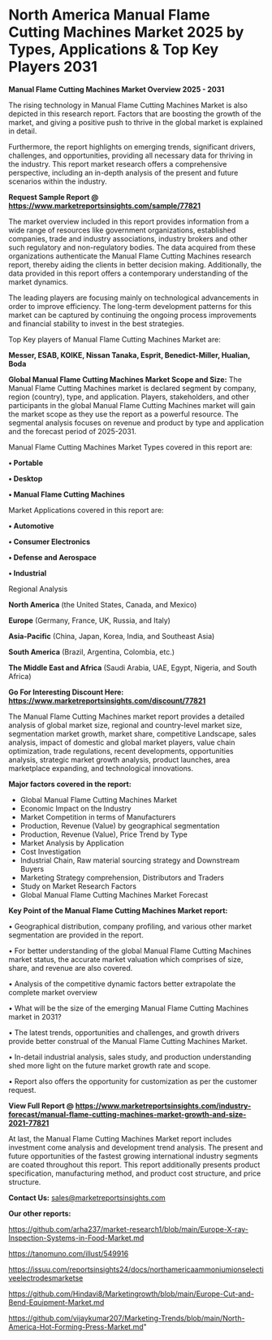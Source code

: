 # North America Manual Flame Cutting Machines Market 2025 by Types, Applications & Top Key Players 2031

<Strong> Manual Flame Cutting Machines Market Overview 2025 - 2031</strong>

The rising technology in Manual Flame Cutting Machines Market is also depicted in this research report. Factors that are boosting the growth of the market, and giving a positive push to thrive in the global market is explained in detail.

Furthermore, the report highlights on emerging trends, significant drivers, challenges, and opportunities, providing all necessary data for thriving in the industry. This report market research offers a comprehensive perspective, including an in-depth analysis of the present and future scenarios within the industry.

<strong>Request Sample Report @ <a href=https://www.marketreportsinsights.com/sample/77821>https://www.marketreportsinsights.com/sample/77821</a></strong>

The market overview included in this report provides information from a wide range of resources like government organizations, established companies, trade and industry associations, industry brokers and other such regulatory and non-regulatory bodies. The data acquired from these organizations authenticate the Manual Flame Cutting Machines research report, thereby aiding the clients in better decision making. Additionally, the data provided in this report offers a contemporary understanding of the market dynamics.

The leading players are focusing mainly on technological advancements in order to improve efficiency. The long-term development patterns for this market can be captured by continuing the ongoing process improvements and financial stability to invest in the best strategies.

Top Key players of Manual Flame Cutting Machines Market are:

<strong>Messer, ESAB, KOIKE, Nissan Tanaka, Esprit, Benedict-Miller, Hualian, Boda</strong>

<strong><b>Global Manual Flame Cutting Machines Market Scope and Size:</b></strong>
The Manual Flame Cutting Machines market is declared segment by company, region (country), type, and application. Players, stakeholders, and other participants in the global Manual Flame Cutting Machines market will gain the market scope as they use the report as a powerful resource. The segmental analysis focuses on revenue and product by type and application and the forecast period of 2025-2031.

Manual Flame Cutting Machines Market Types covered in this report are:

<strong>• Portable

• Desktop

• Manual Flame Cutting Machines</strong>

Market Applications covered in this report are:

<strong>• Automotive

• Consumer Electronics

• Defense and Aerospace

• Industrial</strong> 

Regional Analysis

<strong>North America</strong> (the United States, Canada, and Mexico)

<strong>Europe</strong> (Germany, France, UK, Russia, and Italy)

<strong>Asia-Pacific</strong> (China, Japan, Korea, India, and Southeast Asia)

<strong>South America</strong> (Brazil, Argentina, Colombia, etc.)

<strong>The Middle East and Africa</strong> (Saudi Arabia, UAE, Egypt, Nigeria, and South Africa)

<strong>Go For Interesting Discount Here: <a href=https://www.marketreportsinsights.com/discount/77821>https://www.marketreportsinsights.com/discount/77821</a></strong>

The Manual Flame Cutting Machines market report provides a detailed analysis of global market size, regional and country-level market size, segmentation market growth, market share, competitive Landscape, sales analysis, impact of domestic and global market players, value chain optimization, trade regulations, recent developments, opportunities analysis, strategic market growth analysis, product launches, area marketplace expanding, and technological innovations.

<strong><b>Major factors covered in the report:</b></strong>
<ul>
  <li>Global Manual Flame Cutting Machines Market </li>
  <li>Economic Impact on the Industry</li>
  <li>Market Competition in terms of Manufacturers</li>
  <li>Production, Revenue (Value) by geographical segmentation</li>
  <li>Production, Revenue (Value), Price Trend by Type</li>
  <li>Market Analysis by Application</li>
  <li>Cost Investigation</li>
  <li>Industrial Chain, Raw material sourcing strategy and Downstream Buyers</li>
  <li>Marketing Strategy comprehension, Distributors and Traders</li>
  <li>Study on Market Research Factors</li>
  <li>Global Manual Flame Cutting Machines Market Forecast</li>
</ul>

<strong><b>Key Point of the Manual Flame Cutting Machines Market report:</b></strong>

• Geographical distribution, company profiling, and various other market segmentation are provided in the report.

• For better understanding of the global Manual Flame Cutting Machines market status, the accurate market valuation which comprises of size, share, and revenue are also covered.

• Analysis of the competitive dynamic factors better extrapolate the complete market overview

• What will be the size of the emerging Manual Flame Cutting Machines market in 2031?

• The latest trends, opportunities and challenges, and growth drivers provide better construal of the Manual Flame Cutting Machines Market.

• In-detail industrial analysis, sales study, and production understanding shed more light on the future market growth rate and scope.

• Report also offers the opportunity for customization as per the customer request.

<strong><b>View Full Report @ <a href=https://www.marketreportsinsights.com/industry-forecast/manual-flame-cutting-machines-market-growth-and-size-2021-77821>https://www.marketreportsinsights.com/industry-forecast/manual-flame-cutting-machines-market-growth-and-size-2021-77821</a></b></strong>


At last, the Manual Flame Cutting Machines Market report includes investment come analysis and development trend analysis. The present and future opportunities of the fastest growing international industry segments are coated throughout this report. This report additionally presents product specification, manufacturing method, and product cost structure, and price structure.

<strong>Contact Us:</strong>
sales@marketreportsinsights.com

<strong>Our other reports:</strong>

<a href=https://github.com/arha237/market-research1/blob/main/Europe-X-ray-Inspection-Systems-in-Food-Market.md>https://github.com/arha237/market-research1/blob/main/Europe-X-ray-Inspection-Systems-in-Food-Market.md</a>

<a href=https://tanomuno.com/illust/549916>https://tanomuno.com/illust/549916</a>

<a href=https://issuu.com/reportsinsights24/docs/northamericaammoniumionselectiveelectrodesmarketse>https://issuu.com/reportsinsights24/docs/northamericaammoniumionselectiveelectrodesmarketse</a>

<a href=https://github.com/Hindavi8/Marketingrowth/blob/main/Europe-Cut-and-Bend-Equipment-Market.md>https://github.com/Hindavi8/Marketingrowth/blob/main/Europe-Cut-and-Bend-Equipment-Market.md</a>

<a href=https://github.com/vijaykumar207/Marketing-Trends/blob/main/North-America-Hot-Forming-Press-Market.md>https://github.com/vijaykumar207/Marketing-Trends/blob/main/North-America-Hot-Forming-Press-Market.md</a>"
